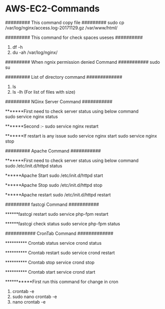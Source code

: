 # AWS-EC2-Commands  


######### This command copy file ######### 
sudo cp /var/log/nginx/access.log-20171129.gz /var/www/html/


######### This command for check spaces useses ##########
1) df -h
2) du -ah /var/log/nginx/

######### When ngnix permission denied Command ###########
sudo su

######### List of directory command #############
1) ls
2) ls -lh (For list of files with size)

######### NGinx Server Command ###########

*******First need to check server status using below command  
sudo service nginx status

*******Second :- 
sudo service nginx restart 

*******If restart is any issue 
sudo  service nginx start
sudo  service nginx stop


######### Apache Command ###########

*******First need to check server status using below command  
sudo /etc/init.d/httpd status

******Apache Start
sudo /etc/init.d/httpd start

******Apache Stop
sudo /etc/init.d/httpd stop

******Apache restart
sudo /etc/init.d/httpd restart


######### fastcgi Command ###########

******fastcgi restart
sudo service php-fpm restart

******fastcgi check status
sudo service php-fpm status


########### CronTab Command #############

********** Crontab status
service crond status

********** Crontab restart
sudo service crond restart

********** Crontab stop
service crond stop

********** Crontab start
service crond start

***********First run this command for change in cron
1) crontab -e
2) sudo nano crontab -e 
3) nano crontab -e












